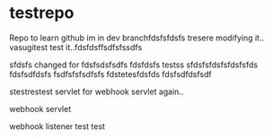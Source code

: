 # testrepo
Repo to learn github
im in dev branchfdsfsfdsfs
tresere
modifying it.. vasugitest
test it..fdsfdsffsdfsfssdfs

sfdsfs
changed for fdsfsdsfsdfs fdsfdsfs
testss
sfdsfsfdsfsfdsfsfds
fdsfsdfdsfs
fsdfsfsfsdfsfs
fdstetesfdsfds
fdsfsdfdsfsdf

stestrestest
servlet for webhook
servlet again..

webhook servlet

webhook listener
test
test

